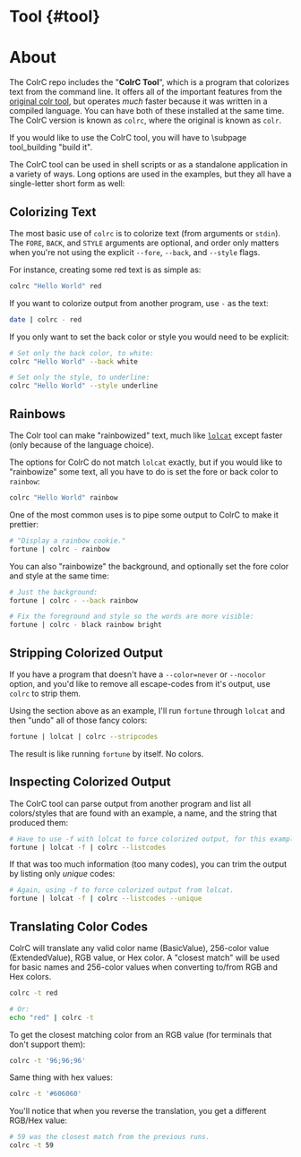 # Tool {#tool}
# About

The ColrC repo includes the "**ColrC Tool**", which is a program that colorizes
text from the command line. It offers all of the important features from
the [original colr tool](https://pypi.org/project/colr), but operates
*much* faster because it was written in a compiled language. You can have both
of these installed at the same time. The ColrC version is known as `colrc`,
where the original is known as `colr`.

If you would like to use the ColrC tool, you will have to \subpage tool_building "build it".

The ColrC tool can be used in shell scripts or as a standalone application in
a variety of ways.
Long options are used in the examples, but they all have a single-letter short
form as well:

## Colorizing Text

The most basic use of `colrc` is to colorize text (from arguments or `stdin`).
The `FORE`, `BACK`, and `STYLE` arguments are optional, and order only matters
when you're not using the explicit `--fore`, `--back`, and `--style` flags.

For instance, creating some red text is as simple as:
```bash
colrc "Hello World" red
```

If you want to colorize output from another program, use `-` as the text:
```bash
date | colrc - red
```

If you only want to set the back color or style you would need to be explicit:
```bash
# Set only the back color, to white:
colrc "Hello World" --back white

# Set only the style, to underline:
colrc "Hello World" --style underline
```

## Rainbows
The Colr tool can make "rainbowized" text, much like [`lolcat`](https://github.com/busyloop/lolcat)
except faster (only because of the language choice).

The options for ColrC do not match `lolcat` exactly, but if you would like to
"rainbowize" some text, all you have to do is set the fore or back color to `rainbow`:
```bash
colrc "Hello World" rainbow
```

One of the most common uses is to pipe some output to ColrC to make it prettier:
```bash
# "Display a rainbow cookie."
fortune | colrc - rainbow
```

You can also "rainbowize" the background, and optionally set the fore color and style
at the same time:
```bash
# Just the background:
fortune | colrc - --back rainbow

# Fix the foreground and style so the words are more visible:
fortune | colrc - black rainbow bright
```

## Stripping Colorized Output
If you have a program that doesn't have a `--color=never` or `--nocolor` option,
and you'd like to remove all escape-codes from it's output, use `colrc` to strip
them.

Using the section above as an example, I'll run `fortune` through `lolcat` and
then "undo" all of those fancy colors:
```bash
fortune | lolcat | colrc --stripcodes
```

The result is like running `fortune` by itself. No colors.


## Inspecting Colorized Output
The ColrC tool can parse output from another program and list all colors/styles
that are found with an example, a name, and the string that produced them:
```bash
# Have to use -f with lolcat to force colorized output, for this example.
fortune | lolcat -f | colrc --listcodes
```

If that was too much information (too many codes), you can trim the output by
listing only *unique* codes:
```bash
# Again, using -f to force colorized output from lolcat.
fortune | lolcat -f | colrc --listcodes --unique
```


## Translating Color Codes

ColrC will translate any valid color name (BasicValue), 256-color value (ExtendedValue), RGB value, or Hex color.
A "closest match" will be used for basic names and 256-color values when
converting to/from RGB and Hex colors.

```bash
colrc -t red

# Or:
echo "red" | colrc -t
```

To get the closest matching color from an RGB value (for terminals that don't support them):
```bash
colrc -t '96;96;96'
```

Same thing with hex values:
```bash
colrc -t '#606060'
```

You'll notice that when you reverse the translation, you get a different RGB/Hex value:
```bash
# 59 was the closest match from the previous runs.
colrc -t 59
```
